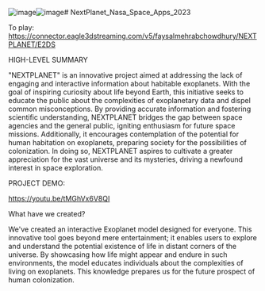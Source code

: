 ![image](https://github.com/shamlimatrena/NextPlanet_Nasa_Space_Apps_2023/assets/66702149/1d851c11-b0fd-400f-b5ab-812e0032cf70)![image](https://github.com/shamlimatrena/NextPlanet_Nasa_Space_Apps_2023/assets/66702149/15935fb2-1a3b-44c8-8ab9-29a60d04b195)# NextPlanet_Nasa_Space_Apps_2023

To play: https://connector.eagle3dstreaming.com/v5/faysalmehrabchowdhury/NEXTPLANET/E2DS


HIGH-LEVEL SUMMARY

"NEXTPLANET" is an innovative project aimed at addressing the lack of engaging and interactive information about habitable exoplanets. With the goal of inspiring curiosity about life beyond Earth, this initiative seeks to educate the public about the complexities of exoplanetary data and dispel common misconceptions. By providing accurate information and fostering scientific understanding, NEXTPLANET bridges the gap between space agencies and the general public, igniting enthusiasm for future space missions. Additionally, it encourages contemplation of the potential for human habitation on exoplanets, preparing society for the possibilities of colonization. In doing so, NEXTPLANET aspires to cultivate a greater appreciation for the vast universe and its mysteries, driving a newfound interest in space exploration.


PROJECT DEMO:

https://youtu.be/tMGhVx6V8QI

What have we created?

We've created an interactive Exoplanet model designed for everyone. This innovative tool goes beyond mere entertainment; it enables users to explore and understand the potential existence of life in distant corners of the universe. By showcasing how life might appear and endure in such environments, the model educates individuals about the complexities of living on exoplanets. This knowledge prepares us for the future prospect of human colonization.












